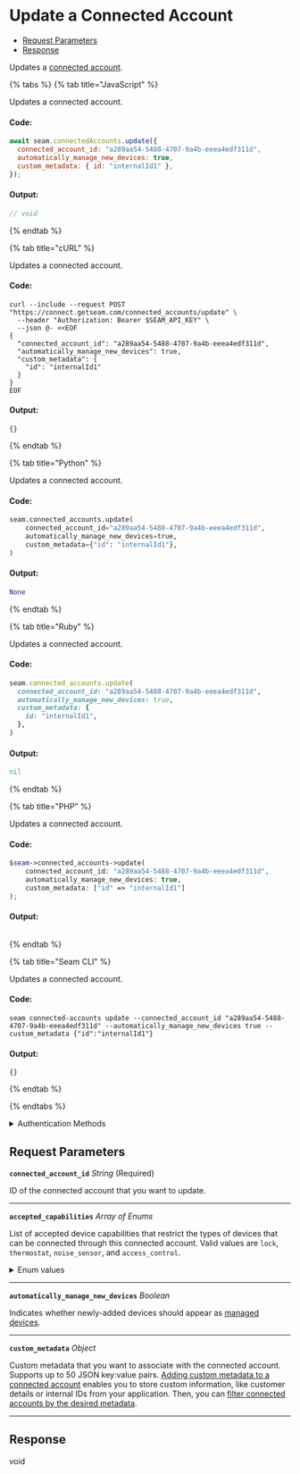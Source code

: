 # Update a Connected Account

- [Request Parameters](#request-parameters)
- [Response](#response)

Updates a [connected account](../../core-concepts/connected-accounts/README.md).


{% tabs %}
{% tab title="JavaScript" %}

Updates a connected account.

#### Code:

```javascript
await seam.connectedAccounts.update({
  connected_account_id: "a289aa54-5488-4707-9a4b-eeea4edf311d",
  automatically_manage_new_devices: true,
  custom_metadata: { id: "internalId1" },
});
```

#### Output:

```javascript
// void
```
{% endtab %}

{% tab title="cURL" %}

Updates a connected account.

#### Code:

```curl
curl --include --request POST "https://connect.getseam.com/connected_accounts/update" \
  --header "Authorization: Bearer $SEAM_API_KEY" \
  --json @- <<EOF
{
  "connected_account_id": "a289aa54-5488-4707-9a4b-eeea4edf311d",
  "automatically_manage_new_devices": true,
  "custom_metadata": {
    "id": "internalId1"
  }
}
EOF
```

#### Output:

```curl
{}
```
{% endtab %}

{% tab title="Python" %}

Updates a connected account.

#### Code:

```python
seam.connected_accounts.update(
    connected_account_id="a289aa54-5488-4707-9a4b-eeea4edf311d",
    automatically_manage_new_devices=true,
    custom_metadata={"id": "internalId1"},
)
```

#### Output:

```python
None
```
{% endtab %}

{% tab title="Ruby" %}

Updates a connected account.

#### Code:

```ruby
seam.connected_accounts.update(
  connected_account_id: "a289aa54-5488-4707-9a4b-eeea4edf311d",
  automatically_manage_new_devices: true,
  custom_metadata: {
    id: "internalId1",
  },
)
```

#### Output:

```ruby
nil
```
{% endtab %}

{% tab title="PHP" %}

Updates a connected account.

#### Code:

```php
$seam->connected_accounts->update(
    connected_account_id: "a289aa54-5488-4707-9a4b-eeea4edf311d",
    automatically_manage_new_devices: true,
    custom_metadata: ["id" => "internalId1"]
);
```

#### Output:

```php

```
{% endtab %}

{% tab title="Seam CLI" %}

Updates a connected account.

#### Code:

```seam_cli
seam connected-accounts update --connected_account_id "a289aa54-5488-4707-9a4b-eeea4edf311d" --automatically_manage_new_devices true --custom_metadata {"id":"internalId1"}
```

#### Output:

```seam_cli
{}
```
{% endtab %}

{% endtabs %}


<details>

<summary>Authentication Methods</summary>

- API key
- Personal access token
  <br>Must also include the `seam-workspace` header in the request.

To learn more, see [Authentication](https://docs.seam.co/latest/api/authentication).
</details>

## Request Parameters

**`connected_account_id`** *String* (Required)

ID of the connected account that you want to update.

---

**`accepted_capabilities`** *Array* *of Enums*

List of accepted device capabilities that restrict the types of devices that can be connected through this connected account. Valid values are `lock`, `thermostat`, `noise_sensor`, and `access_control`.
<details>

<summary>Enum values</summary>

Possible enum values:
- <code>lock</code>
- <code>thermostat</code>
- <code>noise_sensor</code>
- <code>access_control</code>
</details>

---

**`automatically_manage_new_devices`** *Boolean*

Indicates whether newly-added devices should appear as [managed devices](../../core-concepts/devices/managed-and-unmanaged-devices.md).

---

**`custom_metadata`** *Object*

Custom metadata that you want to associate with the connected account. Supports up to 50 JSON key:value pairs. [Adding custom metadata to a connected account](../../core-concepts/connected-accounts/adding-custom-metadata-to-a-connected-account.md) enables you to store custom information, like customer details or internal IDs from your application. Then, you can [filter connected accounts by the desired metadata](../../core-concepts/connected-accounts/filtering-connected-accounts-by-custom-metadata.md).

---


## Response

void


